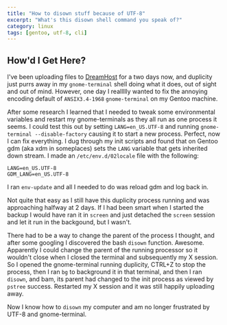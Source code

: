 ```yaml
---
title: "How to disown stuff because of UTF-8"
excerpt: "What's this disown shell command you speak of?"
category: linux
tags: [gentoo, utf-8, cli]
---
```


## How'd I Get Here?

I've been uploading files to [DreamHost](http://bit.ly/2e9Zgop) for a two days now, and duplicity just purrs away in my `gnome-terminal` shell doing what it does, out of sight and out of mind. However, one day I reallllly wanted to fix the annoying encoding default of `ANSIX3.4-1968` `gnome-terminal` on my Gentoo machine.

After some research I learned that I needed to tweak some environmental variables and restart my gnome-terminals as they all run as one process it seems. I could test this out by setting `LANG=en_US.UTF-8` and running `gnome-terminal --disable-factory` causing it to start a new process. Perfect, now I can fix everything. I dug through my init scripts and found that on Gentoo gdm (aka xdm in someplaces) sets the `LANG` variable that gets inherited down stream. I made an `/etc/env.d/02locale` file with the following:

    LANG=en_US.UTF-8
    GDM_LANG=en_US.UTF-8

I ran `env-update` and all I needed to do was reload gdm and log back in.

Not quite that easy as I still have this duplicity process running and was approaching halfway at 2 days. If I had been smart when I started the backup I would have ran it in `screen` and just detached the `screen` session and let it run in the backgound, but I wasn't.

There had to be a way to change the parent of the process I thought, and after some googling I discovered the bash `disown` function. Awesome. Apparently I could change the parent of the running processor so it wouldn't close when I closed the terminal and subsequently my X session. So I opened the gnome-terminal running duplicity, CTRL+Z to stop the process, then I ran `bg` to background it in that terminal, and then I ran `disown`, and bam, its parent had changed to the init process as viewed by `pstree` success. Restarted my X session and it was still happily uploading away.

Now I know how to `disown` my computer and am no longer frustrated by UTF-8 and gnome-terminal.
